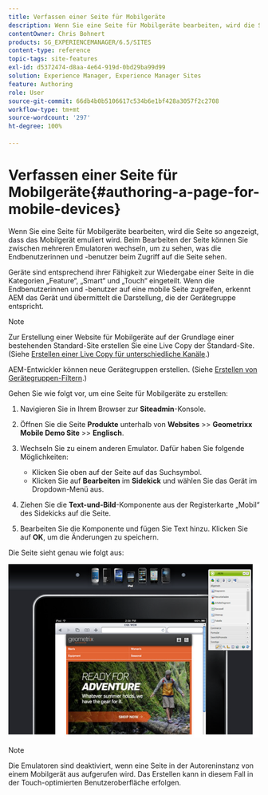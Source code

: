 ```yaml
---
title: Verfassen einer Seite für Mobilgeräte
description: Wenn Sie eine Seite für Mobilgeräte bearbeiten, wird die Seite so angezeigt, dass das Mobilgerät emuliert wird. Beim Bearbeiten der Seite können Sie zwischen mehreren Emulatoren wechseln, um zu sehen, was der Endbenutzer bzw. die Endbenutzerin beim Zugriff auf die Seite sehen.
contentOwner: Chris Bohnert
products: SG_EXPERIENCEMANAGER/6.5/SITES
content-type: reference
topic-tags: site-features
exl-id: d5372474-d8aa-4e64-919d-0bd29ba99d99
solution: Experience Manager, Experience Manager Sites
feature: Authoring
role: User
source-git-commit: 66db4b0b5106617c534b6e1bf428a3057f2c2708
workflow-type: tm+mt
source-wordcount: '297'
ht-degree: 100%

---
```


# Verfassen einer Seite für Mobilgeräte{#authoring-a-page-for-mobile-devices}

Wenn Sie eine Seite für Mobilgeräte bearbeiten, wird die Seite so angezeigt, dass das Mobilgerät emuliert wird. Beim Bearbeiten der Seite können Sie zwischen mehreren Emulatoren wechseln, um zu sehen, was die Endbenutzerinnen und -benutzer beim Zugriff auf die Seite sehen.

Geräte sind entsprechend ihrer Fähigkeit zur Wiedergabe einer Seite in die Kategorien „Feature“, „Smart“ und „Touch“ eingeteilt. Wenn die Endbenutzerinnen und -benutzer auf eine mobile Seite zugreifen, erkennt AEM das Gerät und übermittelt die Darstellung, die der Gerätegruppe entspricht.

>[!NOTE]
>
>Zur Erstellung einer Website für Mobilgeräte auf der Grundlage einer bestehenden Standard-Site erstellen Sie eine Live Copy der Standard-Site. (Siehe [Erstellen einer Live Copy für unterschiedliche Kanäle](/help/sites-administering/msm-livecopy.md).)
>
>AEM-Entwickler können neue Gerätegruppen erstellen. (Siehe [Erstellen von Gerätegruppen-Filtern](/help/sites-developing/groupfilters.md).)

Gehen Sie wie folgt vor, um eine Seite für Mobilgeräte zu erstellen:

1. Navigieren Sie in Ihrem Browser zur **Siteadmin**-Konsole.
1. Öffnen Sie die Seite **Produkte** unterhalb von **Websites** >> **Geometrixx Mobile Demo Site** >> **Englisch**.

1. Wechseln Sie zu einem anderen Emulator. Dafür haben Sie folgende Möglichkeiten:

   * Klicken Sie oben auf der Seite auf das Suchsymbol.
   * Klicken Sie auf **Bearbeiten** im **Sidekick** und wählen Sie das Gerät im Dropdown-Menü aus.

1. Ziehen Sie die **Text-und-Bild**-Komponente aus der Registerkarte „Mobil“ des Sidekicks auf die Seite.
1. Bearbeiten Sie die Komponente und fügen Sie Text hinzu. Klicken Sie auf **OK**, um die Änderungen zu speichern.

Die Seite sieht genau wie folgt aus:

![mobileipademu](assets/mobileipademu.png)

>[!NOTE]
>
>Die Emulatoren sind deaktiviert, wenn eine Seite in der Autoreninstanz von einem Mobilgerät aus aufgerufen wird. Das Erstellen kann in diesem Fall in der Touch-optimierten Benutzeroberfläche erfolgen.
